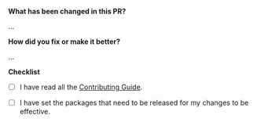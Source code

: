 **What has been changed in this PR?**

...

**How did you fix or make it better?**

...

**Checklist**
- [ ] I have read all the [Contributing Guide](https://github.com/risphs/tonic/blob/master/CONTRIBUTING.md).


- [ ] I have set the packages that need to be released for my changes to be effective.